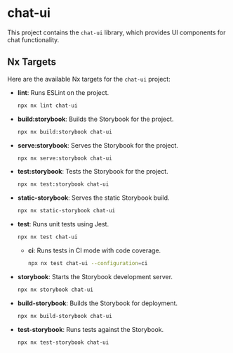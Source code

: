 # chat-ui

This project contains the `chat-ui` library, which provides UI components for chat functionality.

## Nx Targets

Here are the available Nx targets for the `chat-ui` project:

-   **lint**: Runs ESLint on the project.
    ```bash
    npx nx lint chat-ui
    ```
-   **build:storybook**: Builds the Storybook for the project.
    ```bash
    npx nx build:storybook chat-ui
    ```
-   **serve:storybook**: Serves the Storybook for the project.
    ```bash
    npx nx serve:storybook chat-ui
    ```
-   **test:storybook**: Tests the Storybook for the project.
    ```bash
    npx nx test:storybook chat-ui
    ```
-   **static-storybook**: Serves the static Storybook build.
    ```bash
    npx nx static-storybook chat-ui
    ```
-   **test**: Runs unit tests using Jest.
    ```bash
    npx nx test chat-ui
    ```
    -   **ci**: Runs tests in CI mode with code coverage.
        ```bash
        npx nx test chat-ui --configuration=ci
        ```
-   **storybook**: Starts the Storybook development server.
    ```bash
    npx nx storybook chat-ui
    ```
-   **build-storybook**: Builds the Storybook for deployment.
    ```bash
    npx nx build-storybook chat-ui
    ```
-   **test-storybook**: Runs tests against the Storybook.
    ```bash
    npx nx test-storybook chat-ui
    ```
